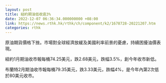 ```yaml
---
layout: post
title: 紐約期油低收逾3%
date: 2022-12-07 06:36:34.000000000 +08:00
link: https://news.rthk.hk/rthk/ch/component/k2/1678728-20221207.htm
categories: rthk
---
```


原油期貨價格下挫。市場對全球經濟放緩及美國利率前景的憂慮，持續困擾油價表現。

紐約1月期油收市報每桶74.25美元，跌2.68美元，跌幅3.5%，創今年收市新低。

布蘭特2月期油收市報每桶79.35美元，跌3.33美元，跌幅4%，是今年內第2次低於80美元收市。
